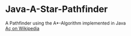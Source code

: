 # Java-A-Star-Pathfinder
A Pathfinder using the A*-Algorithm implemented in Java  
<a href="https://en.wikipedia.org/wiki/A*_search_algorithm">Aç on Wikipedia</a>
